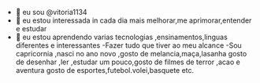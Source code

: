 - 👋 eu  sou @vitoria1134
- 👀 eu estou interessada in  cada  dia mais melhorar,me aprimorar,entender e estudar
- 🌱 eu estou aprendendo varias tecnologias ,ensinamentos,linguas diferentes e interessantes
-Fazer tudo que tiver ao meu alcance
-Sou capricornia ,nasci no ano novo ,gosto de melancia,maça,lasanha
gosto de desenhar ,ler ,estudar um pouco,gosto de filmes de terror ,acao e aventura
gosto de esportes,futebol.volei,basquete etc.
